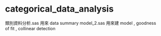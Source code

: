 # categorical_data_analysis
類別資料分析.sas 用來 data summary
model_2.sas 用來建 model , goodness of fit , collinear detection
